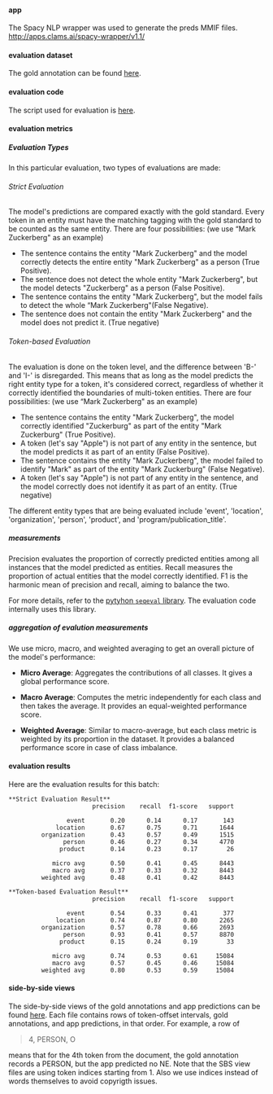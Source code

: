 
#### app
The Spacy NLP wrapper was used to generate the preds MMIF files. http://apps.clams.ai/spacy-wrapper/v1.1/

#### evaluation dataset
The gold annotation can be found [here](https://github.com/clamsproject/aapb-annotations/tree/main/newshour-namedentity/golds/aapb-collaboration-21).

#### evaluation code
The script used for evaluation is [here](https://github.com/clamsproject/aapb-evaluations/blob/0ad076f50bd1703133d3ae76dfddcb4c3ac4d7b1/ner_eval/evaluate.py).

#### evaluation metrics

##### Evaluation Types
In this particular evaluation, two types of evaluations are made:

###### Strict Evaluation
The model's predictions are compared exactly with the gold standard. Every token in an entity must have the matching tagging with the gold standard to be counted as the same entity.
There are four possibilities: (we use “Mark Zuckerberg" as an example)
* The sentence contains the entity "Mark Zuckerberg" and the model correctly detects the entire entity "Mark Zuckerberg" as a person (True Positive).
* The sentence does not detect the whole entity "Mark Zuckerberg", but the model detects "Zuckerberg" as a person (False Positive).
* The sentence contains the entity "Mark Zuckerberg", but the model fails to detect the whole “Mark Zuckerberg"(False Negative).
* The sentence does not contain the entity "Mark Zuckerberg" and the model does not predict it. (True negative)

###### Token-based Evaluation
The evaluation is done on the token level, and the difference between 'B-' and 'I-' is disregarded. This means that as long as the model predicts the right entity type for a token, it's considered correct, regardless of whether it correctly identified the boundaries of multi-token entities. 
There are four possibilities: (we use “Mark Zuckerberg" as an example)
* The sentence contains the entity "Mark Zuckerberg", the model correctly identified "Zuckerburg" as part of the entity "Mark Zuckerburg"  (True Positive).
* A token (let's say "Apple") is not part of any entity in the sentence, but the model predicts it as part of an entity (False Positive).
* The sentence contains the entity "Mark Zuckerberg", the model failed to identify "Mark" as part of the entity "Mark Zuckerburg" (False Negative).
* A token (let's say "Apple") is not part of any entity in the sentence, and the model correctly does not identify it as part of an entity. (True negative)

The different entity types that are being evaluated include 'event', 'location', 'organization', 'person', 'product', and 'program/publication_title'.

##### measurements
Precision evaluates the proportion of correctly predicted entities among all instances that the model predicted as entities. Recall measures the proportion of actual entities that the model correctly identified. F1 is the harmonic mean of precision and recall, aiming to balance the two.

For more details, refer to the [pytyhon `seqeval` library](https://github.com/chakki-works/seqeval). The evaluation code internally uses this library.

##### aggregation of evalution measurements 
We use micro, macro, and weighted averaging to get an overall picture of the model's performance:

* **Micro Average**: Aggregates the contributions of all classes. It gives a global performance score.

* **Macro Average**: Computes the metric independently for each class and then takes the average. It provides an equal-weighted performance score.

* **Weighted Average**: Similar to macro-average, but each class metric is weighted by its proportion in the dataset. It provides a balanced performance score in case of class imbalance.

#### evaluation results

Here are the evaluation results for this batch:

```
**Strict Evaluation Result**
                       precision    recall  f1-score   support

                event       0.20      0.14      0.17       143
             location       0.67      0.75      0.71      1644
         organization       0.43      0.57      0.49      1515
               person       0.46      0.27      0.34      4770
              product       0.14      0.23      0.17        26

            micro avg       0.50      0.41      0.45      8443
            macro avg       0.37      0.33      0.32      8443
         weighted avg       0.48      0.41      0.42      8443
```

```
**Token-based Evaluation Result**
                       precision    recall  f1-score   support

                event       0.54      0.33      0.41       377
             location       0.74      0.87      0.80      2265
         organization       0.57      0.78      0.66      2693
               person       0.93      0.41      0.57      8870
              product       0.15      0.24      0.19        33

            micro avg       0.74      0.53      0.61     15084
            macro avg       0.57      0.45      0.46     15084
         weighted avg       0.80      0.53      0.59     15084
```



#### side-by-side views

The side-by-side views of the gold annotations and app predictions can be found [here](https://github.com/clamsproject/aapb-evaluations/tree/0ad076f50bd1703133d3ae76dfddcb4c3ac4d7b1/ner_eval/results%40spacy-wrapper%40aapb-collaboration-21).
Each file contains rows of token-offset intervals, gold annotations, and app predictions, in that order. For example, a row of

> 4, PERSON, O

means that for the 4th token from the document, the gold annotation records a PERSON, but the app predicted no NE.
Note that the SBS view files are using token indices starting from 1. Also we use indices instead of words themselves to avoid copyrigth issues.
